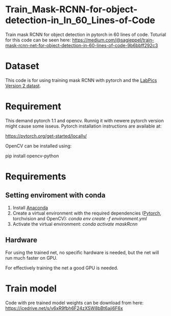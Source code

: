 # Train_Mask-RCNN-for-object-detection-in_In_60_Lines-of-Code
Train mask RCNN for object detection in pytorch in 60 lines of code.
Toturial for this code can be seen here:
https://medium.com/@sagieppel/train-mask-rcnn-net-for-object-detection-in-60-lines-of-code-9b6bbff292c3

# Dataset
This code is for using training mask RCNN with pytorch and the [LabPics Version 2 datast](https://zenodo.org/record/4736111#.YpfnEqjMK3A).

# Requirement 
This demand pytorch 1.1 and opencv. Runnig it with newere pytorch version might cause some isseus.
Pytorch installation instructions are available at:

https://pytorch.org/get-started/locally/

OpenCV can be installed using:

pip install opencv-python
# Requirements


## Setting enviroment with conda
1) Install [Anaconda](https://www.anaconda.com/download/)
2) Create a virtual environment with the required dependencies ([Pytorch](https://pytorch.org/), torchvision and OpenCV): *conda env create -f environment.yml*
3) Activate the virtual environment: *conda activate  maskRcnn*

## Hardware
For using the trained net, no specific hardware is needed, but the net will run much faster on GPU.

For effectively training the net a good GPU is needed.

# Train model

Code with pre trained model weights can be download from here: https://icedrive.net/s/v6xR9fbh6F24zXSW8bBt6aji6F6x

